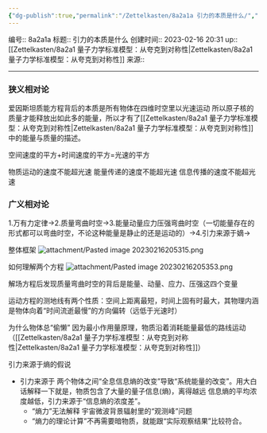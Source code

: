 ```yaml
---
{"dg-publish":true,"permalink":"/Zettelkasten/8a2a1a 引力的本质是什么/","dgPassFrontmatter":true}
---
```


编号:: 8a2a1a
标题:: 引力的本质是什么
创建时间:: 2023-02-16 20:31
up:: [[Zettelkasten/8a2a1 量子力学标准模型：从夸克到对称性\|Zettelkasten/8a2a1 量子力学标准模型：从夸克到对称性]]
来源:: 

---
### 狭义相对论
爱因斯坦质能方程背后的本质是所有物体在四维时空里以光速运动
所以原子核的质量才能释放出如此多的能量，所以才有了[[Zettelkasten/8a2a1 量子力学标准模型：从夸克到对称性\|Zettelkasten/8a2a1 量子力学标准模型：从夸克到对称性]]中的能量与质量的描述。

空间速度的平方+时间速度的平方=光速的平方

物质运动的速度不能超光速
能量传递的速度不能超光速
信息传播的速度不能超光速



### 广义相对论
1.万有力定律->2.质量弯曲时空->3.能量动量应力压强弯曲时空（一切能量存在的形式都可以弯曲时空，不论这种能量是静止的还是运动的）->4.引力来源于嫡->

整体框架
![attachment/Pasted image 20230216205315.png](/img/user/attachment/Pasted%20image%2020230216205315.png)

如何理解两个方程
![attachment/Pasted image 20230216205353.png](/img/user/attachment/Pasted%20image%2020230216205353.png)

解场方程后发现质量弯曲时空的背后是能量、动量、应力、压强这四个变量

运动方程的测地线有两个性质：空间上距离最短，时间上固有时最大，其物理内涵是物体向着“时间流逝最慢”的方向偏转（远低于光速时）

为什么物体总“偷懒”
因为最小作用量原理，物质沿着消耗能量最低的路线运动（[[Zettelkasten/8a2a1 量子力学标准模型：从夸克到对称性\|Zettelkasten/8a2a1 量子力学标准模型：从夸克到对称性]]）


引力来源于熵的假说
- 引力来源于 两个物体之间“全息信息熵的改变”导致“系统能量的改变”。用大白话解释一下就是，物质包含了大量的量子信息(熵)，离得越远 信息熵的平均浓度越低，引力来源于“信息熵的浓度差”。
	- “熵力”无法解释 宇宙微波背景辐射里的“观测峰”问题
	- “熵力的理论计算”不再需要暗物质，就能跟“实际观察结果”比较符合。